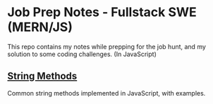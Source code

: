# Job Prep Notes - Fullstack SWE (MERN/JS)

This repo contains my notes while prepping for the job hunt, and my solution to some coding challenges. (In JavaScript)

## [String Methods](string-methods/README.md)

Common string methods implemented in JavaScript, with examples.
